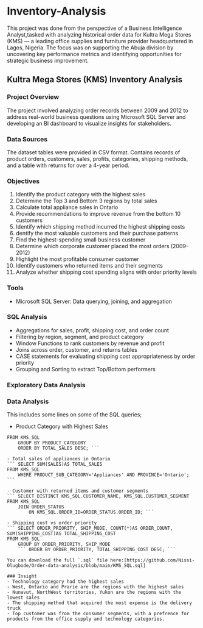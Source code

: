 # Inventory-Analysis
This project was done from the perspective of a Business Intelligence Analyst,tasked with analyzing historical order data for Kultra Mega Stores (KMS) — a leading office supplies and furniture provider headquartered in Lagos, Nigeria. The focus was on supporting the Abuja division by uncovering key performance metrics and identifying opportunities for strategic business improvement.

## Kultra Mega Stores (KMS) Inventory Analysis

### Project Overview
The project involved analyzing order records between 2009 and 2012 to address real-world business questions using Microsoft SQL Server and developing an BI dashboard to visualize insights for stakeholders.

### Data Sources
The dataset tables were provided in CSV format. Contains records of product orders, customers, sales, profits, categories, shipping methods, and a table with returns for over a 4-year period.

### Objectives
1. Identify the product category with the highest sales
2. Determine the Top 3 and Bottom 3 regions by total sales
3. Calculate total appliance sales in Ontario
4. Provide recommendations to improve revenue from the bottom 10 customers
5. Identify which shipping method incurred the highest shipping costs
6. dentify the most valuable customers and their purchase patterns
7. Find the highest-spending small business customer
8. Determine which corporate customer placed the most orders (2009–2012)
9. Highlight the most profitable consumer customer
10. Identify customers who returned items and their segments
11. Analyze whether shipping cost spending aligns with order priority levels

### Tools
- Microsoft SQL Server: Data querying, joining, and aggregation

### SQL Analysis
- Aggregations for sales, profit, shipping cost, and order count
- Filtering by region, segment, and product category
- Window Functions to rank customers by revenue and profit
- Joins across order, customer, and returns tables
- CASE statements for evaluating shipping cost appropriateness by order priority
- Grouping and Sorting to extract Top/Bottom performers

### Exploratory Data Analysis

### Data Analysis
This includes some lines on some of the SQL queries;
- Product Category with Highest Sales
  
``` SELECT PRODUCT_CATEGORY, SUM(SALES)AS TOTAL_SALES
FROM KMS_SQL
	GROUP BY PRODUCT_CATEGORY
	ORDER BY TOTAL_SALES DESC; ```

- Total sales of appliances in Ontario
``` SELECT SUM(SALES)AS TOTAL_SALES
FROM KMS_SQL
	WHERE PRODUCT_SUB_CATEGORY='Appliances' AND PROVINCE='Ontario'; ```

- Customer with returned items and customer segments
``` SELECT DISTINCT KMS_SQL.CUSTOMER_NAME, KMS_SQL.CUSTOMER_SEGMENT
FROM KMS_SQL
	JOIN ORDER_STATUS 
		ON KMS_SQL.ORDER_ID=ORDER_STATUS.ORDER_ID; ```

- Shipping cost vs order priority
``` SELECT ORDER_PRIORITY, SHIP_MODE, COUNT(*)AS ORDER_COUNT, SUM(SHIPPING_COST)AS TOTAL_SHIPPING_COST
FROM KMS_SQL
	GROUP BY ORDER_PRIORITY, SHIP_MODE
	``` ORDER BY ORDER_PRIORITY, TOTAL_SHIPPING_COST DESC; ```

You can download the full `.sql` file here:[https://github.com/Nissi-Olugbode/Order-data-analysis/blob/main/KMS_SQL.sql]

### Insight
- Technology category had the highest sales
- West, Ontario and Prarie are the regions with the highest sales
- Nunavut, NorthWest territories, Yukon are the regions with the lowest sales
- The shipping method that acquired the most expense is the delivery truck
- Top customer was from the consumer segments, with a prefrence for products from the office supply and technology categories.
